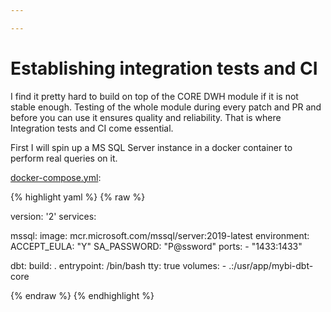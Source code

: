 ```yaml
---

---
```

# Establishing integration tests and CI

I find it pretty hard to build on top of the CORE DWH module if it is not stable enough. Testing of the whole module during every patch and PR and before you can use it ensures quality and reliability. That is where Integration tests and CI come essential.

First I will spin up a MS SQL Server instance in a docker container to perform real queries on it.

  
[docker-compose.yml](https://github.com/kzzzr/mybi-dbt-core/blob/master/docker-compose.yml):

{% highlight yaml %}
{% raw %}

version: '2'
services:
 
 mssql:
   image: mcr.microsoft.com/mssql/server:2019-latest
   environment:
     ACCEPT_EULA: "Y"
     SA_PASSWORD: "P@ssword"
   ports:
     - "1433:1433"
 
 dbt:
   build: .
   entrypoint: /bin/bash
   tty: true
   volumes:
    - .:/usr/app/mybi-dbt-core
    
{% endraw %}
{% endhighlight %}    